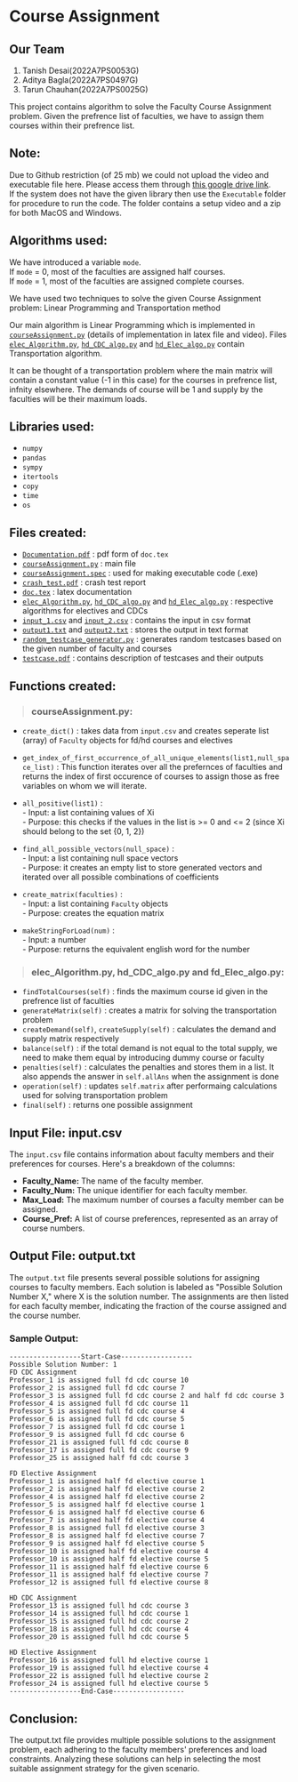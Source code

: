 # Course Assignment
## Our Team
1. Tanish Desai(2022A7PS0053G)
2. Aditya Bagla(2022A7PS0497G)
3. Tarun Chauhan(2022A7PS0025G)
 
This project contains algorithm to solve the Faculty Course Assignment problem. Given the prefrence list of faculties, we have to assign them courses within their prefrence list.  

## Note:  
Due to Github restriction (of 25 mb) we could not upload the video and executable file here. Please access them through [this google drive link](https://drive.google.com/drive/folders/13WKMec3Ds-A400uwICikQeUK2Obra-s-?usp=sharing).  
If the system does not have the given library then use the `Executable` folder for procedure to run the code. The folder contains a setup video and a zip for both MacOS and Windows.

## Algorithms used:
We have introduced a variable `mode`.   
If `mode` = 0, most of the faculties are assigned half courses.  
If `mode` = 1, most of the faculties are assigned complete courses.  

We have used two techniques to solve the given Course Assignment problem: Linear Programming and Transportation method  

Our main algorithm is Linear Programming which is implemented in [`courseAssignment.py`](courseAssignment.py) (details of implementation in latex file and video). Files [`elec_Algorithm.py`](elec_Algorithm.py), [`hd_CDC_algo.py`](hd_CDC_algo.py) and [`hd_Elec_algo.py`](hd_Elec_algo.py) contain Transportation algorithm.  

It can be thought of a transportation problem where the main matrix will contain a constant value (-1 in this case) for the courses in prefrence list, infnity elsewhere. The demands of course will be 1 and supply by the faculties will be their maximum loads.

## Libraries used:    
- `numpy`  
- `pandas`  
- `sympy`  
- `itertools`  
- `copy`
- `time`
- `os`

## Files created:  
- [`Documentation.pdf`](Documentation.pdf) : pdf form of `doc.tex`
- [`courseAssignment.py`](courseAssignment.py) : main file
- [`courseAssignment.spec`](courseAssignment.spec) : used for making executable code (.exe)
- [`crash_test.pdf`](crash_test.pdf) : crash test report
- [`doc.tex`](doc.tex) : latex documentation
- [`elec_Algorithm.py`](elec_Algorithm.py), [`hd_CDC_algo.py`](hd_CDC_algo.py) and [`hd_Elec_algo.py`](hd_Elec_algo.py) : respective algorithms for electives and CDCs
- [`input_1.csv`](input_1.csv) and [`input_2.csv`](input_2.csv) : contains the input in csv format
- [`output1.txt`](output_1.txt) and [`output2.txt`](output_2.txt) : stores the output in text format
- [`random_testcase_generator.py`](random_testcase_generator.py) : generates random testcases based on the given number of faculty and courses
-  [`testcase.pdf`](testcase.pdf) : contains description of testcases and their outputs

## Functions created:  

> ### courseAssignment.py:  
- `create_dict()` :  takes data from `input.csv` and creates seperate list (array) of `Faculty` objects for fd/hd courses and electives
- `get_index_of_first_occurrence_of_all_unique_elements(list1,null_space_list)` : This function iterates over all the prefernces of faculties and returns the index of first occurence of courses to assign those as free variables on whom we will iterate.

- `all_positive(list1)` :  
            - Input: a list containing values of Xi  
            - Purpose: this checks if the values in the list is >= 0 and <= 2 (since Xi should belong to the set {0, 1, 2})
- `find_all_possible_vectors(null_space)` :  
            - Input: a list containing null space vectors  
            - Purpose: it creates an empty list to store generated vectors and iterated over all possible combinations of coefficients

  
- `create_matrix(faculties)` :  
            - Input: a list containing `Faculty` objects  
            - Purpose: creates the equation matrix

- `makeStringForLoad(num)` :  
            - Input: a number  
            - Purpose: returns the equivalent english word for the number  



> ### elec_Algorithm.py, hd_CDC_algo.py and fd_Elec_algo.py:
  - `findTotalCourses(self)` : finds the maximum course id given in the prefrence list of faculties
  - `generateMatrix(self)` : creates a matrix for solving the transportation problem
  - `createDemand(self)`, `createSupply(self)` : calculates the demand and supply matrix respectively
  - `balance(self)` : if the total demand is not equal to the total supply, we need to make them equal by introducing dummy course or faculty
  - `penalties(self)` : calculates the penalties and stores them in a list. It also appends the answer in `self.allAns` when the assignment is done
  - `operation(self)` : updates `self.matrix` after performaing calculations used for solving transportation problem
  - `final(self)` : returns one possible assignment

## Input File: input.csv

The `input.csv` file contains information about faculty members and their preferences for courses. Here's a breakdown of the columns:

- **Faculty_Name:** The name of the faculty member.
- **Faculty_Num:** The unique identifier for each faculty member.
- **Max_Load:** The maximum number of courses a faculty member can be assigned.
- **Course_Pref:** A list of course preferences, represented as an array of course numbers.

## Output File: output.txt

The `output.txt` file presents several possible solutions for assigning courses to faculty members. Each solution is labeled as "Possible Solution Number X," where X is the solution number. The assignments are then listed for each faculty member, indicating the fraction of the course assigned and the course number.

### Sample Output:

```plaintext
------------------Start-Case------------------
Possible Solution Number: 1
FD CDC Assignment
Professor_1 is assigned full fd cdc course 10 
Professor_2 is assigned full fd cdc course 7 
Professor_3 is assigned full fd cdc course 2 and half fd cdc course 3 
Professor_4 is assigned full fd cdc course 11 
Professor_5 is assigned full fd cdc course 4 
Professor_6 is assigned full fd cdc course 5 
Professor_7 is assigned full fd cdc course 1 
Professor_9 is assigned full fd cdc course 6 
Professor_21 is assigned full fd cdc course 8 
Professor_17 is assigned full fd cdc course 9 
Professor_25 is assigned half fd cdc course 3 

FD Elective Assignment
Professor_1 is assigned half fd elective course 1
Professor_2 is assigned half fd elective course 2
Professor_4 is assigned half fd elective course 2
Professor_5 is assigned half fd elective course 1
Professor_6 is assigned half fd elective course 6
Professor_7 is assigned half fd elective course 4
Professor_8 is assigned full fd elective course 3
Professor_8 is assigned half fd elective course 7
Professor_9 is assigned half fd elective course 5
Professor_10 is assigned half fd elective course 4
Professor_10 is assigned half fd elective course 5
Professor_11 is assigned half fd elective course 6
Professor_11 is assigned half fd elective course 7
Professor_12 is assigned full fd elective course 8

HD CDC Assignment
Professor_13 is assigned full hd cdc course 3
Professor_14 is assigned full hd cdc course 1
Professor_15 is assigned full hd cdc course 2
Professor_18 is assigned full hd cdc course 4
Professor_20 is assigned full hd cdc course 5

HD Elective Assignment
Professor_16 is assigned full hd elective course 1
Professor_19 is assigned full hd elective course 4
Professor_22 is assigned full hd elective course 2
Professor_24 is assigned full hd elective course 5
------------------End-Case------------------

```
## Conclusion:

The output.txt file provides multiple possible solutions to the assignment problem, each adhering to the faculty members' preferences and load constraints. Analyzing these solutions can help in selecting the most suitable assignment strategy for the given scenario.
